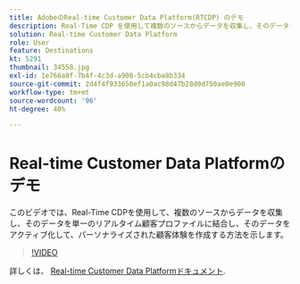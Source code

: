 ```yaml
---
title: AdobeのReal-time Customer Data Platform(RTCDP) のデモ
description: Real-Time CDP を使用して複数のソースからデータを収集し、そのデータを単一のリアルタイム顧客プロファイルに結合、そのデータをアクティブ化してパーソナライズされたカスタマーエクスペリエンスを作成する方法のデモをご覧ください。
solution: Real-time Customer Data Platform
role: User
feature: Destinations
kt: 5291
thumbnail: 34558.jpg
exl-id: 1e766a0f-7b4f-4c3d-a908-5cb4cba8b334
source-git-commit: 2d4f4f933650ef1a0ac98d47b28d0d750ae0e908
workflow-type: tm+mt
source-wordcount: '96'
ht-degree: 40%

---
```


# Real-time Customer Data Platformのデモ

このビデオでは、Real-Time CDPを使用して、複数のソースからデータを収集し、そのデータを単一のリアルタイム顧客プロファイルに結合し、そのデータをアクティブ化して、パーソナライズされた顧客体験を作成する方法を示します。

>[!VIDEO](https://video.tv.adobe.com/v/34558?quality=12&learn=on)


詳しくは、 [Real-time Customer Data Platformドキュメント](https://experienceleague.adobe.com/docs/experience-platform/rtcdp/overview.html?lang=ja).